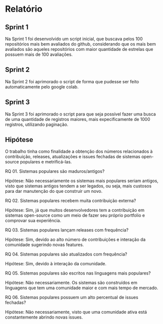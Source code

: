 # Relatório

## Sprint 1 
Na Sprint 1 foi desenvolvido um script inicial, que buscava pelos 100 repositórios mais bem avaliados do github, considerando que os mais bem avaliados são aqueles repositórios com maior quantidade de estrelas que possuem mais de 100 avaliações.


## Sprint 2 
Na Sprint 2 foi aprimorado o script de forma que pudesse ser feito automaticamente pelo google colab.


## Sprint 3
Na Sprint 3 foi aprimorado o script para que seja possível fazer uma busca de uma quantidade de registros maiores, mais expecificamente de 1000 registros, utilizando paginação.

## Hipótese
O trabalho tinha como finalidade a obtenção dos números relacionados à contribuição, releases, atualizações e issues fechadas de sistemas open-source populares e metrificá-las. 

RQ 01. Sistemas populares são maduros/antigos?

Hipótese: Não necessariamente os sistemas mais populares seriam antigos, visto que sistemas antigos tendem a ser legados, ou seja, mais custosos para dar manutenção do que construir um novo.

RQ 02. Sistemas populares recebem muita contribuição externa?

Hipótese: Sim, já que muitos desenvolvedores tem a contribuição em sistemas open-source como um meio de fazer seu próprio portfolio e comprovar sua experiência.

RQ 03. Sistemas populares lançam releases com frequência?

Hipótese: Sim, devido ao alto número de contribuições e interação da comunidade sugerindo novas features.

RQ 04. Sistemas populares são atualizados com frequência?

Hipótese: Sim, devido à interação da comunidade.

RQ 05. Sistemas populares são escritos nas linguagens mais populares?

Hipótese: Não necessariamente. Os sistemas são construídos em linguagens que tem uma comunidade maior e com mais tempo de mercado.

RQ 06. Sistemas populares possuem um alto percentual de issues fechadas?

Hipótese: Não necessariamente, visto que uma comunidade ativa está constantemente abrindo novas issues.
